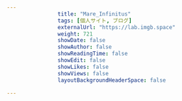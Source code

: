 ---
                title: "Mare_Infinitus"
                tags: [個人サイト, ブログ]
                externalUrl: "https://lab.imgb.space"
                weight: 721
                showDate: false
                showAuthor: false
                showReadingTime: false
                showEdit: false
                showLikes: false
                showViews: false
                layoutBackgroundHeaderSpace: false
                ---

